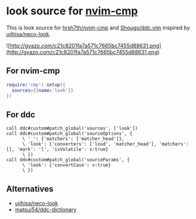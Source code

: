 # look source for [nvim-cmp](https://github.com/hrsh7th/nvim-cmp)
This is look source for [hrsh7th/nvim-cmp](https://github.com/hrsh7th/nvim-cmp) and [Shougo/ddc.vim](https://github.com/Shougo/ddc.vim) inspired by [ujihisa/neco-look](https://github.com/ujihisa/neco-look).

![http://gyazo.com/c21c8201fa7a571c7665bc7455d88631.png](http://gyazo.com/c21c8201fa7a571c7665bc7455d88631.png)

## For nvim-cmp
```lua
require('cmp').setup({
  sources={{name='look'}}
})
```

## For ddc
```vim
call ddc#custom#patch_global('sources', ['look'])
call ddc#custom#patch_global('sourceOptions', {
      \ '_': {'matchers': ['matcher_head']},
      \ 'look': {'converters': ['loud', 'matcher_head'], 'matchers': [], 'mark': 'l', 'isVolatile': v:true}
      \ })
call ddc#custom#patch_global('sourceParams', {
      \ 'look': {'convertCase': v:true}
      \ })
```

## Alternatives
* [ujihisa/neco-look](https://github.com/ujihisa/neco-look)
* [matsui54/ddc-dictionary](https://github.com/matsui54/ddc-dictionary)
